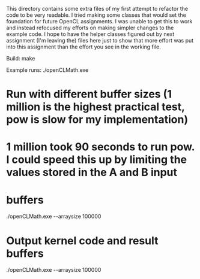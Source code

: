 This directory contains some extra files of my first attempt to
refactor the code to be very readable. I tried making some classes
that would set the foundation for future OpenCL assignments. I was
unable to get this to work and instead refocused my efforts on 
making simpler changes to the example code. I hope to have the
helper classes figured out by next assignment (I'm leaving the)
files here just to show that more effort was put into this
assignment than the effort you see in the working file.

Build:
make

Example runs:
./openCLMath.exe

# Run with different buffer sizes (1 million is the highest practical test, pow is slow for my implementation)
# 1 million took 90 seconds to run pow. I could speed this up by limiting the values stored in the A and B input
# buffers
./openCLMath.exe --arraysize 100000

# Output kernel code and result buffers
./openCLMath.exe --arraysize 100000

